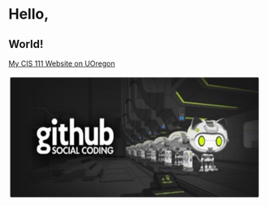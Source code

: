 # Hello,
## World!

[My CIS 111 Website on UOregon](http://pages.uoregon.edu/corinnc/111/)

![github social coding logo](images/github-image.png)
